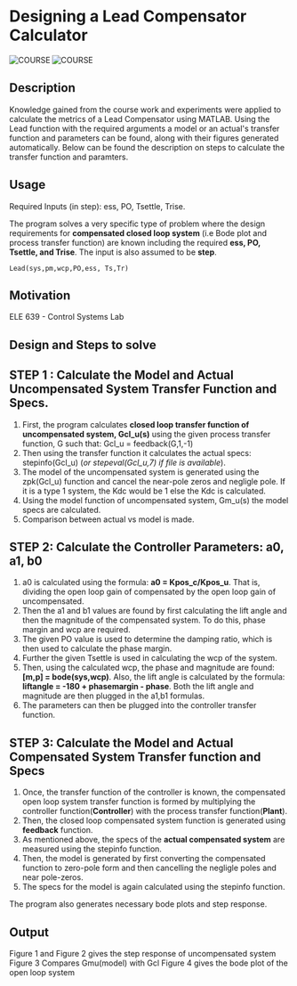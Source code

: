 # Designing a Lead Compensator Calculator 
<img align="left" alt="COURSE" src="https://img.shields.io/badge/Course-ELE--639-brightgreen"/>
<img align="left" alt="COURSE" src="https://img.shields.io/badge/Language%20-Matlab-yellow"/>
<br>

## Description 
Knowledge gained from the course work and experiments were applied to calculate the metrics of a Lead Compensator using MATLAB. Using the Lead function with the required arguments a model or an actual's transfer function and parameters can be found, along with their figures generated automatically. Below can be found the description on steps to calculate the transfer function and paramters.  

## Usage 
Required Inputs (in step): ess, PO, Tsettle, Trise.

The program solves a very specific type of problem where the design requirements for **compensated closed loop system** (i.e Bode plot and process transfer function) are known including the required **ess, PO, Tsettle, and Trise**. The input is also assumed to be **step**. 

`Lead(sys,pm,wcp,PO,ess, Ts,Tr)` 

## Motivation
ELE 639 - Control Systems Lab 

## Design and Steps to solve 
## **STEP 1** : Calculate the Model and Actual Uncompensated System Transfer Function and Specs. 
1. First, the program calculates **closed loop transfer function of uncompensated system, Gcl_u(s)** using the given process transfer function, G such that: Gcl_u = feedback(G,1,-1)
2. Then using the transfer function it calculates the actual specs: stepinfo(Gcl_u) (_or stepeval(Gcl_u,7) if file is available_). 
3. The model of the uncompensated system is generated using the zpk(Gcl_u) function and cancel the near-pole zeros and negligle pole. If it is a type 1 system, the Kdc would be 1 else the Kdc is calculated. 
4. Using the model function of uncompensated system, Gm_u(s) the model specs are calculated. 
5. Comparison between actual vs model is made. 

## **STEP 2**: Calculate the Controller Parameters: a0, a1, b0
1. a0 is calculated using the formula: **a0 = Kpos_c/Kpos_u**. That is, dividing the open loop gain of compensated by the open loop gain of uncompensated. 
2. Then the a1 and b1 values are found by first calculating the lift angle and then the magnitude of the compensated system. To do this, phase margin and wcp are required. 
3. The given PO value is used to determine the damping ratio, which is then used to calculate the phase margin. 
4. Further the given Tsettle is used in calculating the wcp of the system.
5. Then, using the calculated wcp, the phase and magnitude are found: **[m,p] = bode(sys,wcp)**. Also, the lift angle is calculated by the formula: **liftangle = -180 + phasemargin - phase**. Both the lift angle and magnitude are then plugged in the a1,b1 formulas. 
6. The parameters can then be plugged into the controller transfer function. 

## **STEP 3**: Calculate the Model and Actual Compensated System Transfer function and Specs
1. Once, the transfer function of the controller is known, the compensated open loop system transfer function is formed by multiplying the controller function(**Controller**) with the process transfer function(**Plant**).
2. Then, the closed loop compensated system function is generated using **feedback** function.
3. As mentioned above, the specs of the **actual compensated system** are measured using the stepinfo function.
4. Then, the model is generated by first converting the compensated function to zero-pole form and then cancelling the negligle poles and near pole-zeros. 
5. The specs for the model is again calculated using the stepinfo function. 

The program also generates necessary bode plots and step response. 

## Output 
Figure 1 and Figure 2 gives the step response of uncompensated system 
Figure 3 Compares Gmu(model) with Gcl 
Figure 4 gives the bode plot of the open loop system
